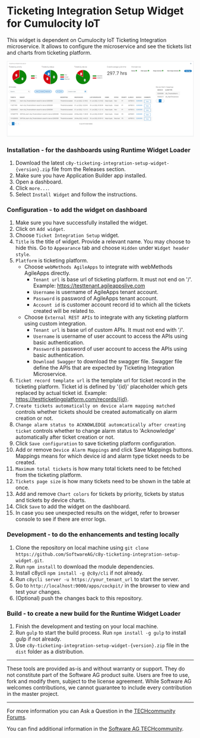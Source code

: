 # Ticketing Integration Setup Widget for Cumulocity IoT

This widget is dependent on Cumulocity IoT Ticketing Integration microservice. It allows to configure the microservice and see the tickets list and charts from ticketing platform.

![Preview](src/c8y-ticketing-integration-setup-widget/assets/img-preview.png)

### Installation - for the dashboards using Runtime Widget Loader
1. Download the latest `c8y-ticketing-integration-setup-widget-{version}.zip` file from the Releases section.
2. Make sure you have Application Builder app installed.
3. Open a dashboard.
4. Click `more...`.
5. Select `Install Widget` and follow the instructions.

### Configuration - to add the widget on dashboard
1. Make sure you have successfully installed the widget.
2. Click on `Add widget`.
3. Choose `Ticket Integration Setup` widget.
4. `Title` is the title of widget. Provide a relevant name. You may choose to hide this. Go to `Appearance` tab and choose `Hidden` under `Widget header style`.
5. `Platform` is ticketing platform. 
    - Choose `webMethods AgileApps` to integrate with webMethods AgileApps directly.
        - `Tenant url` is base url of ticketing platform. It must not end on '/'. Example: https://testtenant.agileappslive.com
        - `Username` is username of AgileApps tenant account.
        - `Password` is password of AgileApps tenant account.
        - `Account id` is customer account record id to which all the tickets created will be related to.
    - Choose `External REST APIs` to integrate with any ticketing platform using custom integration.
        - `Tenant url` is base url of custom APIs. It must not end with '/'.
        - `Username` is username of user account to access the APIs using basic authentication.
        - `Password` is password of user account to access the APIs using basic authentication.
        - `Download Swagger` to download the swagger file. Swagger file define the APIs that are expected by Ticketing Integration Microservice.
6. `Ticket record template url` is the template url for ticket record in the ticketing platform. Ticket id is defined by '{id}' placeholder which gets replaced by actual ticket id. Example: https://testticketingplatform.com/records/{id}.
7. `Create tickets automatically on device alarm mapping matched` controls whether tickets should be created automatically on alarm creation or not.
8. `Change alarm status to ACKNOWLEDGE automcatically after creating ticket` controls whether to change alarm status to 'Acknowledge' automatically after ticket creation or not.
9. Click `Save configuration` to save ticketing platform configuration.
10. Add or remove `Device Alarm Mappings` and click Save Mappings buttons. Mappings means for which device id and alarm type ticket needs to be created.
11. `Maximum total tickets` is how many total tickets need to be fetched from the ticketing platform.
12. `Tickets page size` is how many tickets need to be shown in the table at once.
13. Add and remove `Chart colors` for tickets by priority, tickets by status and tickets by device charts. 
14. Click `Save` to add the widget on the dashboard.
15. In case you see unexpected results on the widget, refer to browser console to see if there are error logs.

### Development - to do the enhancements and testing locally
1. Clone the repository on local machine using `git clone https://github.com/SoftwareAG/c8y-ticketing-integration-setup-widget.git`.
2. Run `npm install` to download the module dependencies.
3. Install c8ycli `npm install -g @c8y/cli` if not already.
4. Run `c8ycli server -u https://your_tenant_url` to start the server.
5. Go to `http://localhost:9000/apps/cockpit/` in the browser to view and test your changes.
6. (Optional) push the changes back to this repository.

### Build - to create a new build for the Runtime Widget Loader
1. Finish the development and testing on your local machine.
2. Run `gulp` to start the build process. Run `npm install -g gulp` to install gulp if not already.
3. Use `c8y-ticketing-integration-setup-widget-{version}.zip` file in the `dist` folder as a distribution.

------------------------------

These tools are provided as-is and without warranty or support. They do not constitute part of the Software AG product suite. Users are free to use, fork and modify them, subject to the license agreement. While Software AG welcomes contributions, we cannot guarantee to include every contribution in the master project.

------------------------------

For more information you can Ask a Question in the [TECHcommunity Forums](http://tech.forums.softwareag.com/techjforum/forums/list.page?product=cumulocity).
  
  
You can find additional information in the [Software AG TECHcommunity](http://techcommunity.softwareag.com/home/-/product/name/cumulocity).